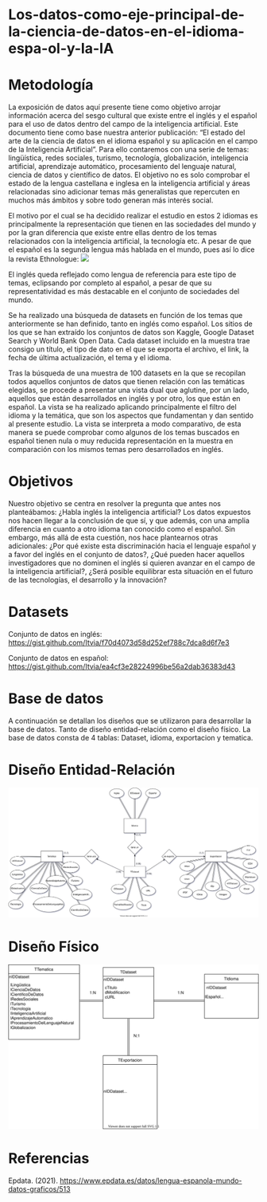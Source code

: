 # Los-datos-como-eje-principal-de-la-ciencia-de-datos-en-el-idioma-espa-ol-y-la-IA

# Metodología
La exposición de datos aquí presente tiene como objetivo arrojar información acerca del sesgo cultural que existe entre el inglés y el español para el uso de datos dentro del campo de la inteligencia artificial. Este documento tiene como base nuestra anterior publicación: “El estado del arte de la ciencia de datos en el idioma español y su aplicación en el campo de la Inteligencia Artificial”. Para ello contaremos con una serie de temas: lingüística, redes sociales, turismo, tecnología, globalización, inteligencia artificial, aprendizaje automático, procesamiento del lenguaje natural, ciencia de datos y científico de datos. El objetivo no es solo comprobar el estado de la lengua castellana e inglesa en la inteligencia artificial y áreas relacionadas sino adicionar temas más generalistas que repercuten en muchos más ámbitos y sobre todo generan más interés social. 

El motivo por el cual se ha decidido realizar el estudio en estos 2 idiomas es principalmente la representación que tienen en las sociedades del mundo y por la gran diferencia que existe entre ellas dentro de los temas relacionados con la inteligencia artificial, la tecnología etc. A pesar de que el español es la segunda lengua más hablada en el mundo, pues así lo dice la revista Ethnologue: <img src="Lenguas maternas más habladas en el mundo .svg"> 

El inglés queda reflejado como lengua de referencia para este tipo de temas, eclipsando por completo al español, a pesar de que su representatividad es más destacable en el conjunto de sociedades del mundo.

Se ha realizado una búsqueda de datasets en función de los temas que anteriormente se han definido, tanto en inglés como español. Los sitios de los que se han extraído los conjuntos de datos son Kaggle, Google Dataset Search y World Bank Open Data. Cada dataset incluido en la muestra trae consigo un título, el tipo de dato en el que se exporta el archivo, el link, la fecha de última actualización, el tema y el idioma.

Tras la búsqueda de una muestra de 100 datasets en la que se recopilan todos aquellos conjuntos de datos que tienen relación con las temáticas elegidas, se procede a presentar una vista dual que aglutine, por un lado, aquellos que están desarrollados en inglés y  por otro, los que están en español. La vista se ha realizado aplicando principalmente el filtro del idioma y la temática, que son los aspectos que fundamentan y dan sentido al presente estudio. La vista se interpreta a modo comparativo, de esta manera se puede comprobar como algunos de los temas buscados en español tienen nula o muy reducida representación en la muestra en comparación con los mismos temas pero desarrollados en inglés. 

# Objetivos 
Nuestro objetivo se centra en resolver la pregunta que antes nos planteábamos: ¿Habla inglés la inteligencia artificial? Los datos expuestos nos hacen llegar a la conclusión de que sí, y que además, con una amplia diferencia en cuanto a otro idioma tan conocido como el español. Sin embargo, más allá de esta cuestión, nos hace plantearnos otras adicionales: ¿Por qué existe esta discriminación hacia el lenguaje español y a favor del inglés en el conjunto de datos?, ¿Qué pueden hacer aquellos investigadores que no dominen el inglés si quieren avanzar en el campo de la inteligencia artificial?, ¿Será posible equilibrar esta situación en el futuro de las tecnologías, el desarrollo y la innovación?

# Datasets
Conjunto de datos en inglés: https://gist.github.com/Itvia/f70d4073d58d252ef788c7dca8d6f7e3

Conjunto de datos en español: https://gist.github.com/Itvia/ea4cf3e28224996be56a2dab36383d43

# Base de datos
A continuación se detallan los diseños que se utilizaron para desarrollar la base de datos. Tanto de diseño entidad-relación como el diseño físico.
La base de datos consta de 4 tablas: Dataset, idioma, exportacion y tematica.

# Diseño Entidad-Relación

<img src="DER.svg"> 

# Diseño Físico
<img src="DiseñoFisico.svg"> 

# Referencias
Epdata. (2021).
https://www.epdata.es/datos/lengua-espanola-mundo-datos-graficos/513
